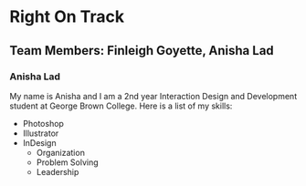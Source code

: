# Right On Track

## Team Members: Finleigh Goyette, Anisha Lad

### **Anisha Lad**
My name is Anisha and I am a 2nd year Interaction Design and Development student at George Brown College.
Here is a list of my skills:
* Photoshop
* Illustrator
* InDesign
  * Organization
  * Problem Solving
  * Leadership
